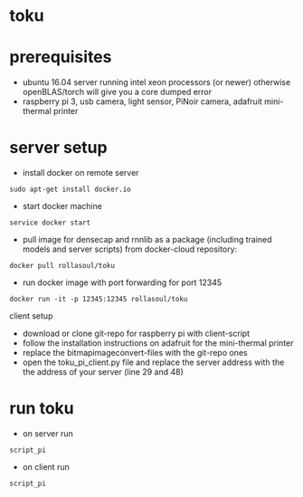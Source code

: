 # toku

# prerequisites
- ubuntu 16.04 server running intel xeon processors (or newer) otherwise openBLAS/torch will give you a core dumped error
- raspberry pi 3, usb camera, light sensor, PiNoir camera, adafruit mini-thermal printer

# server setup

- install docker on remote server
```
sudo apt-get install docker.io
```

- start docker machine
```
service docker start
```

- pull image for densecap and rnnlib as a package (including trained models and server scripts) from docker-cloud repository:
```
docker pull rollasoul/toku

```

- run docker image with port forwarding for port 12345
```
docker run -it -p 12345:12345 rollasoul/toku
```

client setup

- download or clone git-repo for raspberry pi with client-script
- follow the installation instructions on adafruit for the mini-thermal printer
- replace the bitmapimageconvert-files with the git-repo ones
- open the toku_pi_client.py file and replace the server address with the the address of your server (line 29 and 48)

# run toku

- on server run
```
script_pi
```

- on client run 
```
script_pi
```

